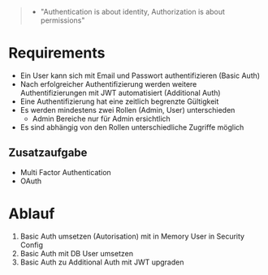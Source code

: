 > - "Authentication is about identity, Authorization is about permissions"
# Requirements
- Ein User kann sich mit Email und Passwort authentifizieren (Basic Auth)
- Nach erfolgreicher Authentifizierung werden weitere Authentifizierungen mit JWT automatisiert (Additional Auth)
- Eine Authentifizierung hat eine zeitlich begrenzte Gültigkeit
- Es werden mindestens zwei Rollen (Admin, User) unterschieden
	- Admin Bereiche nur für Admin ersichtlich
- Es sind abhängig von den Rollen unterschiedliche Zugriffe möglich
## Zusatzaufgabe
- Multi Factor Authentication
- OAuth
# Ablauf
1. Basic Auth umsetzen (Autorisation) mit in Memory User in Security Config
2. Basic Auth mit DB User umsetzen
3. Basic Auth zu Additional Auth mit JWT upgraden